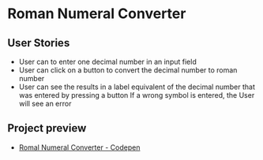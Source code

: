 # Roman Numeral Converter

## User Stories

- User can to enter one decimal number in an input field
- User can click on a button to convert the decimal number to roman number
- User can see the results in a label equivalent of the decimal number that was entered by pressing a button
 If a wrong symbol is entered, the User will see an error

## Project preview

-   [Romal Numeral Converter - Codepen](https://codepen.io/stormi186/full/WVvKKL)
